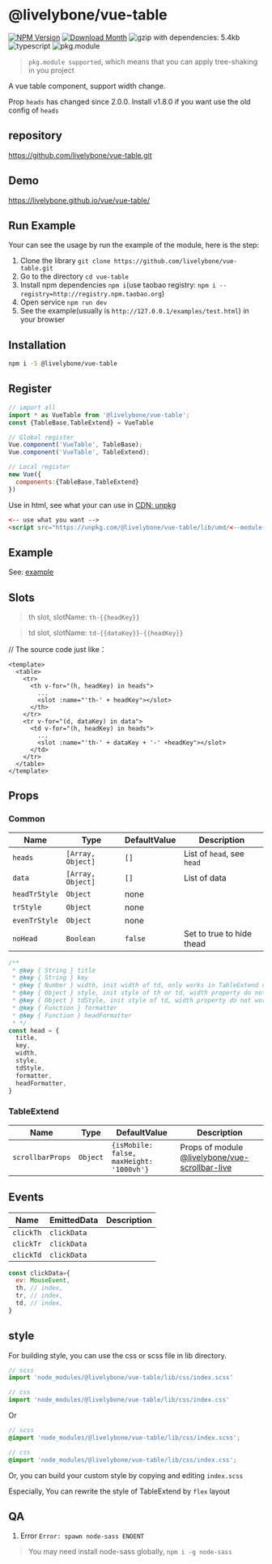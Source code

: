 # @livelybone/vue-table
[![NPM Version](http://img.shields.io/npm/v/@livelybone/vue-table.svg?style=flat-square)](https://www.npmjs.com/package/@livelybone/vue-table)
[![Download Month](http://img.shields.io/npm/dm/@livelybone/vue-table.svg?style=flat-square)](https://www.npmjs.com/package/@livelybone/vue-table)
![gzip with dependencies: 5.4kb](https://img.shields.io/badge/gzip--with--dependencies-5.4kb-brightgreen.svg "gzip with dependencies: 5.4kb")
![typescript](https://img.shields.io/badge/typescript-supported-blue.svg "typescript")
![pkg.module](https://img.shields.io/badge/pkg.module-supported-blue.svg "pkg.module")

> `pkg.module supported`, which means that you can apply tree-shaking in you project

A vue table component, support width change.

Prop `heads` has changed since 2.0.0. Install v1.8.0 if you want use the old config of `heads` 

## repository
https://github.com/livelybone/vue-table.git

## Demo
https://livelybone.github.io/vue/vue-table/

## Run Example
Your can see the usage by run the example of the module, here is the step:

1. Clone the library `git clone https://github.com/livelybone/vue-table.git`
2. Go to the directory `cd vue-table`
3. Install npm dependencies `npm i`(use taobao registry: `npm i --registry=http://registry.npm.taobao.org`)
4. Open service `npm run dev`
5. See the example(usually is `http://127.0.0.1/examples/test.html`) in your browser

## Installation
```bash
npm i -S @livelybone/vue-table
```

## Register
```js
// import all
import * as VueTable from '@livelybone/vue-table';
const {TableBase,TableExtend} = VueTable

// Global register
Vue.component('VueTable', TableBase);
Vue.component('VueTable', TableExtend);

// Local register
new Vue({
  components:{TableBase,TableExtend}
})
```

Use in html, see what your can use in [CDN: unpkg](https://unpkg.com/@livelybone/vue-table/lib/umd/)
```html
<-- use what you want -->
<script src="https://unpkg.com/@livelybone/vue-table/lib/umd/<--module-->.js"></script>
```

## Example
See: [example](https://github.com/livelybone/vue-table/blob/master/examples/test.html)

## Slots

> th slot, slotName: `th-{{headKey}}`

> td slot, slotName: `td-{{dataKey}}-{{headKey}}`

// The source code just like：
```vue
<template>
  <table>
    <tr>
      <th v-for="(h, headKey) in heads">
        ...
        <slot :name="'th-' + headKey"></slot>
      </th>
    </tr>
    <tr v-for="(d, dataKey) in data">
      <td v-for="(h, headKey) in heads">
        ...
        <slot :name="'th-' + dataKey + '-' +headKey"></slot>
      </td>  
    </tr>
  </table>
</template>
```

## Props

### Common
| Name                      | Type                                      | DefaultValue                                  | Description  |
| ------------------------- | ----------------------------------------- | --------------------------------------------- | ------------ |
| `heads`                   | `[Array, Object]`                         | `[]`                                          | List of `head`, see `head` |
| `data`                    | `[Array, Object]`                         | `[]`                                          | List of data |
| `headTrStyle`             | `Object`                                  | none                                          |  |
| `trStyle`                 | `Object`                                  | none                                          |  |
| `evenTrStyle`             | `Object`                                  | none                                          |  |
| `noHead`                  | `Boolean`                                 | `false`                                       | Set to true to hide thead |

```js
/**
 * @key { String } title
 * @key { String } key
 * @key { Number } width, init width of td, only works in TableExtend component
 * @key { Object } style, init style of th or td, width property do not works in TableExtend component
 * @key { Object } tdStyle, init style of td, width property do not works in TableExtend component, priority than `style`
 * @key { Function } formatter
 * @key { Function } headFormatter
 * */
const head = {
  title,
  key,
  width,
  style,
  tdStyle,
  formatter,
  headFormatter,
}
```

### TableExtend
| Name                      | Type                                      | DefaultValue                                  | Description  |
| ------------------------- | ----------------------------------------- | --------------------------------------------- | ------------ |
| `scrollbarProps`          | `Object`                                  | `{isMobile: false, maxHeight: '1000vh'}`      | Props of module [@livelybone/vue-scrollbar-live](https://github.com/livelybone/vue-scrollbar-live) |

## Events
| Name              | EmittedData           | Description                                       |
| ----------------- | --------------------- | ------------------------------------------------- |
| `clickTh`         | `clickData`           |  |
| `clickTr`         | `clickData`           |  |
| `clickTd`         | `clickData`           |  |

```js
const clickData={
  ev: MouseEvent,
  th, // index,
  tr, // index,
  td, // index,
}
```

## style
For building style, you can use the css or scss file in lib directory.
```js
// scss
import 'node_modules/@livelybone/vue-table/lib/css/index.scss'

// css
import 'node_modules/@livelybone/vue-table/lib/css/index.css'
```
Or
```scss
// scss
@import 'node_modules/@livelybone/vue-table/lib/css/index.scss';

// css
@import 'node_modules/@livelybone/vue-table/lib/css/index.css';
```

Or, you can build your custom style by copying and editing `index.scss`

Especially, You can rewrite the style of TableExtend by `flex` layout

## QA

1. Error `Error: spawn node-sass ENOENT`

> You may need install node-sass globally, `npm i -g node-sass`
